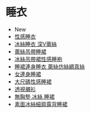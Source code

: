 # 睡衣

- New
- [性感睡衣](https://shopee.tw/%E9%80%A3%E8%BA%AB%E7%9D%A1%E8%A3%99-%E6%80%A7%E6%84%9F%E7%9D%A1%E8%A1%A3-cat.100017.100112.100390)
- [冰絲睡衣 深V蕾絲](https://shopee.tw/%E7%B6%B2%E7%B4%85%E6%AC%BE-%E6%80%A7%E6%84%9F%E7%BE%8E%E8%83%8C-%E6%99%82%E5%B0%9A%E9%AB%98%E9%9B%85-%E5%86%B0%E7%B5%B2%E7%9D%A1%E8%A1%A3-%E6%B7%B1V%E8%95%BE%E7%B5%B2-%E5%B8%B6%E8%83%B8%E5%A2%8A%E6%AC%BE-%E9%98%B2%E8%B5%B0%E5%85%89%E9%98%B2%E6%BF%80%E5%87%B8-%E7%B4%B0%E8%82%A9%E5%B8%B6%E9%80%A3%E8%BA%AB%E8%A3%99-C54-i.3164039.13106862044)
- [蕾絲吊帶睡裙](https://shopee.tw/%E6%80%A7%E6%84%9F%E7%9D%A1%E8%A1%A3%E5%A5%B3%E5%A4%8F%E5%AD%A3%E5%86%B0%E7%B5%B2%E8%96%84%E6%AC%BE%E5%B8%B6%E8%83%B8%E5%A2%8A%E5%B0%8F%E8%83%B8%E8%95%BE%E7%B5%B2%E5%90%8A%E5%B8%B6%E7%9D%A1%E8%A3%99%E5%A5%97%E8%A3%9D%E8%AA%98%E6%83%91%E3%80%90mushroom%E3%80%91-i.244732283.9253080650?sp_atk=587b757a-cfae-4480-89c6-41c042e72c89&xptdk=587b757a-cfae-4480-89c6-41c042e72c89)
- [冰絲吊帶裙性感睡袍](https://shopee.tw/%E3%80%90%E5%8F%AF%E6%8B%86%E5%8D%B8%E8%83%B8%E5%A2%8A%E3%80%91%E5%A5%B3%E8%A3%9D%E8%95%BE%E7%B5%B2%E6%80%A7%E6%84%9F%E7%9D%A1%E8%A1%A3-%E5%86%B0%E7%B5%B2%E5%90%8A%E5%B8%B6%E8%A3%99%E6%80%A7%E6%84%9F%E7%9D%A1%E8%A2%8D-%E8%AA%98%E6%83%91%E9%9C%B2%E8%83%8C%E6%B7%B1V%E7%B6%A2%E7%B7%9E%E6%83%85%E8%B6%A3%E5%85%A7%E8%A1%A3%E9%80%A3%E8%BA%AB%E7%9D%A1%E8%A3%99-%E7%9F%AD%E8%A3%99%E5%B1%85%E5%AE%B6%E6%9C%8D%E5%A5%B3%E8%A3%9D130-i.612845687.15421763706?sp_atk=5a461b63-fa22-43a2-9682-e066c6bfe7f5&xptdk=5a461b63-fa22-43a2-9682-e066c6bfe7f5)
- [睡裙連身睡衣 蕾絲仿絲綢真絲](https://shopee.tw/%E6%80%A7%E6%84%9F%E7%B4%B0%E8%82%A9%E5%B8%B6-%E5%A4%8F%E5%AD%A3%E7%9D%A1%E8%A3%99%E9%80%A3%E8%BA%AB%E7%9D%A1%E8%A1%A3-%E8%95%BE%E7%B5%B2%E4%BB%BF%E7%B5%B2%E7%B6%A2%E7%9C%9F%E7%B5%B2-%E8%88%92%E6%BB%91%E5%A5%BD%E7%A9%BF-%E6%B7%B1V%E8%9D%B4%E8%9D%B6%E7%B5%90-%E5%85%89%E6%BB%91%E5%B8%83%E6%96%99-%E8%BC%95%E8%96%84%E9%80%8F%E6%B0%A3-H39-i.3164039.15607615?sp_atk=ea87cdca-db34-4818-8c88-12cb1eb7c142&xptdk=ea87cdca-db34-4818-8c88-12cb1eb7c142)
- [女連身睡裙](https://shopee.tw/%E4%BF%9D%E8%AD%89%E5%B8%82%E9%9D%A2%E6%9C%80%E9%AB%98%E5%93%81%E8%B3%AA-%E6%80%A7%E6%84%9F%E8%95%BE%E7%B5%B2%E7%9D%A1%E8%A1%A3-Sexy%E8%AA%98%E6%83%91%E8%95%BE%E7%B5%B2-%E5%A5%B3%E9%80%A3%E8%BA%AB%E7%9D%A1%E8%A3%99-%E7%B4%B0%E8%82%A9%E5%B8%B6%E7%9D%A1%E8%A1%A3(%E9%99%84%E4%B8%81%E5%AD%97%E8%A4%B2)-B58-i.3164039.2702295081?sp_atk=bfcda36b-c09f-47f0-9b28-e22da57bf9ff&xptdk=bfcda36b-c09f-47f0-9b28-e22da57bf9ff)
- [大尺碼性感睡裙](https://shopee.tw/%E3%80%90%E5%BF%AB%E9%80%9F%E5%87%BA%E8%B2%A8%E3%80%91%E6%80%A7%E6%84%9F%E7%9D%A1%E8%A1%A3-%E5%86%B0%E7%B5%B2%E7%9D%A1%E8%A1%A3-%E7%B4%B0%E8%82%A9%E5%B8%B6%E7%9D%A1%E8%A1%A3-%E8%AA%98%E6%83%91-%E9%80%A3%E8%BA%AB%E7%9D%A1%E8%A1%A3%E8%A3%99-%E5%A4%A7%E5%B0%BA%E7%A2%BC%E6%80%A7%E6%84%9F%E7%9D%A1%E8%A3%99-%E5%86%B0%E7%B5%B2%E5%90%8A%E5%B8%B6%E7%9D%A1%E8%A3%99-%E7%B5%90%E5%A9%9A-%E7%B4%B0%E8%82%A9%E5%B8%B6%E7%9D%A1%E8%A3%99-%E7%9D%A1%E8%A3%99-i.367378171.4195154024?sp_atk=edf7636d-2cfc-4571-9145-1e88abd9c067&xptdk=edf7636d-2cfc-4571-9145-1e88abd9c067)
- [透視襯衫](https://shopee.tw/%E3%80%90%E7%89%9B%E5%A5%B6%E5%90%A7%E3%80%91%E5%8F%B0%E7%81%A3%E7%8F%BE%E8%B2%A8%E9%80%9F%E7%99%BC-H031-%E6%80%A7%E6%84%9F%E7%94%B7%E5%8F%8B%E8%A5%AF%E8%A1%AB-%E7%94%B7%E5%8F%8B%E8%A5%AF%E8%A1%AB-%E9%80%8F%E8%A6%96%E8%A5%AF%E8%A1%AB-%E8%A7%92%E8%89%B2%E6%89%AE%E6%BC%94-%E5%AE%B6%E5%B1%85%E6%9C%8D-%E6%80%A7%E6%84%9F%E7%9D%A1%E8%A1%A3-%E5%B1%85%E5%AE%B6%E6%9C%8D-%E5%A5%B3%E7%94%9F%E7%9D%A1%E8%A1%A3-%E8%A5%AF%E8%A1%AB-i.302680305.12744042978?sp_atk=046a08f5-e7f6-42c9-b551-76f2ffaab50d&xptdk=046a08f5-e7f6-42c9-b551-76f2ffaab50d)
- [無胸墊 冰絲 睡裙](https://shopee.tw/%C2%B0%E2%80%A2-%F0%9D%98%94%F0%9D%98%96%F0%9D%98%94%F0%9D%98%96%F0%9D%98%95%F0%9D%98%88-%E2%80%A2%C2%B0%E7%8F%BE%E8%B2%A8-%E9%9B%99%E8%82%A9%E5%B8%B6-%E6%80%A7%E6%84%9F%E4%BA%A4%E5%8F%89%E5%A4%A7%E9%9C%B2%E8%83%8C-%E7%84%A1%E8%83%B8%E5%A2%8A-%E5%86%B0%E7%B5%B2-%E7%9D%A1%E8%A3%99-%E7%B4%B0%E8%82%A9%E5%B8%B6-%E6%80%A7%E6%84%9F-%E7%9D%A1%E8%A1%A3-%E5%8F%AF%E5%A4%96%E7%A9%BF-%E5%AE%B6%E5%B1%85%E6%9C%8D-129-i.3685360.11320607048?sp_atk=96ae8ca3-0936-4e3f-9c2c-4cf69fb55bd6&xptdk=96ae8ca3-0936-4e3f-9c2c-4cf69fb55bd6)
- [素面冰絲細肩露背睡裙](https://shopee.tw/%E5%85%8D%E9%81%8B%E3%80%82%E5%8F%B0%E7%81%A3%E7%8F%BE%E8%B2%A8%E3%80%82%E5%8F%AF%E9%96%8B%E7%99%BC%E7%A5%A8%E2%99%A5%E5%A4%A2%E5%B7%B4%E9%BB%8E%F0%9F%92%96%E7%B4%A0%E9%9D%A2%E5%86%B0%E7%B5%B2%E7%B4%B0%E8%82%A9%E9%9C%B2%E8%83%8C%E7%9D%A1%E8%A3%99%E3%80%90%E9%AB%98%E5%93%81%E8%B3%AA%E7%B5%B2%E8%B3%AA%F0%9F%92%93%E6%B7%B1V%E9%9C%B2%E8%83%8C%E3%80%91%E7%B4%B0%E8%82%A9%E5%B8%B6%E7%9D%A1%E8%A1%A3-%E5%B1%85%E5%AE%B6%E6%9C%8D-%E6%80%A7%E6%84%9F%E7%9D%A1%E8%A1%A3%E8%A3%99-%E5%A5%B3%E7%94%9F%E7%9D%A1%E8%A1%A3-i.4527965.11231693734?sp_atk=8abe4b3a-3937-4801-9f70-9f0b119aadaa&xptdk=8abe4b3a-3937-4801-9f70-9f0b119aadaa)